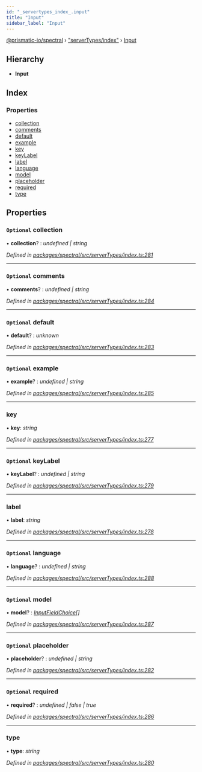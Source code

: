 ```yaml
---
id: "_servertypes_index_.input"
title: "Input"
sidebar_label: "Input"
---
```


[@prismatic-io/spectral](../index.md) › ["serverTypes/index"](../modules/_servertypes_index_.md) › [Input](_servertypes_index_.input.md)

## Hierarchy

* **Input**

## Index

### Properties

* [collection](_servertypes_index_.input.md#optional-collection)
* [comments](_servertypes_index_.input.md#optional-comments)
* [default](_servertypes_index_.input.md#optional-default)
* [example](_servertypes_index_.input.md#optional-example)
* [key](_servertypes_index_.input.md#key)
* [keyLabel](_servertypes_index_.input.md#optional-keylabel)
* [label](_servertypes_index_.input.md#label)
* [language](_servertypes_index_.input.md#optional-language)
* [model](_servertypes_index_.input.md#optional-model)
* [placeholder](_servertypes_index_.input.md#optional-placeholder)
* [required](_servertypes_index_.input.md#optional-required)
* [type](_servertypes_index_.input.md#type)

## Properties

### `Optional` collection

• **collection**? : *undefined | string*

*Defined in [packages/spectral/src/serverTypes/index.ts:281](https://github.com/prismatic-io/spectral/blob/v8.1.0/packages/spectral/src/serverTypes/index.ts#L281)*

___

### `Optional` comments

• **comments**? : *undefined | string*

*Defined in [packages/spectral/src/serverTypes/index.ts:284](https://github.com/prismatic-io/spectral/blob/v8.1.0/packages/spectral/src/serverTypes/index.ts#L284)*

___

### `Optional` default

• **default**? : *unknown*

*Defined in [packages/spectral/src/serverTypes/index.ts:283](https://github.com/prismatic-io/spectral/blob/v8.1.0/packages/spectral/src/serverTypes/index.ts#L283)*

___

### `Optional` example

• **example**? : *undefined | string*

*Defined in [packages/spectral/src/serverTypes/index.ts:285](https://github.com/prismatic-io/spectral/blob/v8.1.0/packages/spectral/src/serverTypes/index.ts#L285)*

___

###  key

• **key**: *string*

*Defined in [packages/spectral/src/serverTypes/index.ts:277](https://github.com/prismatic-io/spectral/blob/v8.1.0/packages/spectral/src/serverTypes/index.ts#L277)*

___

### `Optional` keyLabel

• **keyLabel**? : *undefined | string*

*Defined in [packages/spectral/src/serverTypes/index.ts:279](https://github.com/prismatic-io/spectral/blob/v8.1.0/packages/spectral/src/serverTypes/index.ts#L279)*

___

###  label

• **label**: *string*

*Defined in [packages/spectral/src/serverTypes/index.ts:278](https://github.com/prismatic-io/spectral/blob/v8.1.0/packages/spectral/src/serverTypes/index.ts#L278)*

___

### `Optional` language

• **language**? : *undefined | string*

*Defined in [packages/spectral/src/serverTypes/index.ts:288](https://github.com/prismatic-io/spectral/blob/v8.1.0/packages/spectral/src/serverTypes/index.ts#L288)*

___

### `Optional` model

• **model**? : *[InputFieldChoice](_servertypes_index_.inputfieldchoice.md)[]*

*Defined in [packages/spectral/src/serverTypes/index.ts:287](https://github.com/prismatic-io/spectral/blob/v8.1.0/packages/spectral/src/serverTypes/index.ts#L287)*

___

### `Optional` placeholder

• **placeholder**? : *undefined | string*

*Defined in [packages/spectral/src/serverTypes/index.ts:282](https://github.com/prismatic-io/spectral/blob/v8.1.0/packages/spectral/src/serverTypes/index.ts#L282)*

___

### `Optional` required

• **required**? : *undefined | false | true*

*Defined in [packages/spectral/src/serverTypes/index.ts:286](https://github.com/prismatic-io/spectral/blob/v8.1.0/packages/spectral/src/serverTypes/index.ts#L286)*

___

###  type

• **type**: *string*

*Defined in [packages/spectral/src/serverTypes/index.ts:280](https://github.com/prismatic-io/spectral/blob/v8.1.0/packages/spectral/src/serverTypes/index.ts#L280)*
